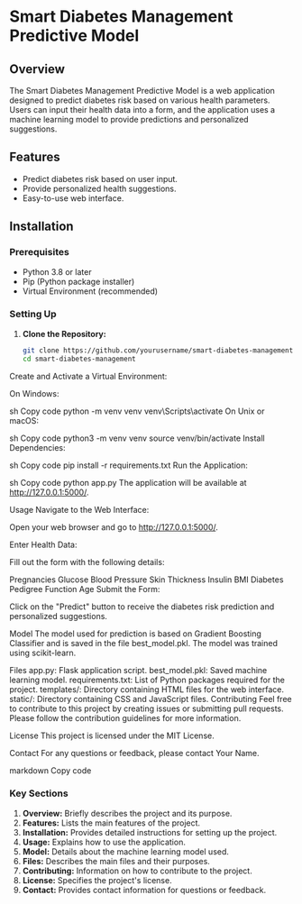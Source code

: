# Smart Diabetes Management Predictive Model

## Overview

The Smart Diabetes Management Predictive Model is a web application designed to predict diabetes risk based on various health parameters. Users can input their health data into a form, and the application uses a machine learning model to provide predictions and personalized suggestions.

## Features

- Predict diabetes risk based on user input.
- Provide personalized health suggestions.
- Easy-to-use web interface.

## Installation

### Prerequisites

- Python 3.8 or later
- Pip (Python package installer)
- Virtual Environment (recommended)

### Setting Up

1. **Clone the Repository:**

   ```sh
   git clone https://github.com/yourusername/smart-diabetes-management.git
   cd smart-diabetes-management


Create and Activate a Virtual Environment:

On Windows:

sh
Copy code
python -m venv venv
venv\Scripts\activate
On Unix or macOS:

sh
Copy code
python3 -m venv venv
source venv/bin/activate
Install Dependencies:

sh
Copy code
pip install -r requirements.txt
Run the Application:

sh
Copy code
python app.py
The application will be available at http://127.0.0.1:5000/.

Usage
Navigate to the Web Interface:

Open your web browser and go to http://127.0.0.1:5000/.

Enter Health Data:

Fill out the form with the following details:

Pregnancies
Glucose
Blood Pressure
Skin Thickness
Insulin
BMI
Diabetes Pedigree Function
Age
Submit the Form:

Click on the "Predict" button to receive the diabetes risk prediction and personalized suggestions.

Model
The model used for prediction is based on Gradient Boosting Classifier and is saved in the file best_model.pkl. The model was trained using scikit-learn.

Files
app.py: Flask application script.
best_model.pkl: Saved machine learning model.
requirements.txt: List of Python packages required for the project.
templates/: Directory containing HTML files for the web interface.
static/: Directory containing CSS and JavaScript files.
Contributing
Feel free to contribute to this project by creating issues or submitting pull requests. Please follow the contribution guidelines for more information.

License
This project is licensed under the MIT License.

Contact
For any questions or feedback, please contact Your Name.

markdown
Copy code

### Key Sections

1. **Overview:** Briefly describes the project and its purpose.
2. **Features:** Lists the main features of the project.
3. **Installation:** Provides detailed instructions for setting up the project.
4. **Usage:** Explains how to use the application.
5. **Model:** Details about the machine learning model used.
6. **Files:** Describes the main files and their purposes.
7. **Contributing:** Information on how to contribute to the project.
8. **License:** Specifies the project's license.
9. **Contact:** Provides contact information for questions or feedback.



